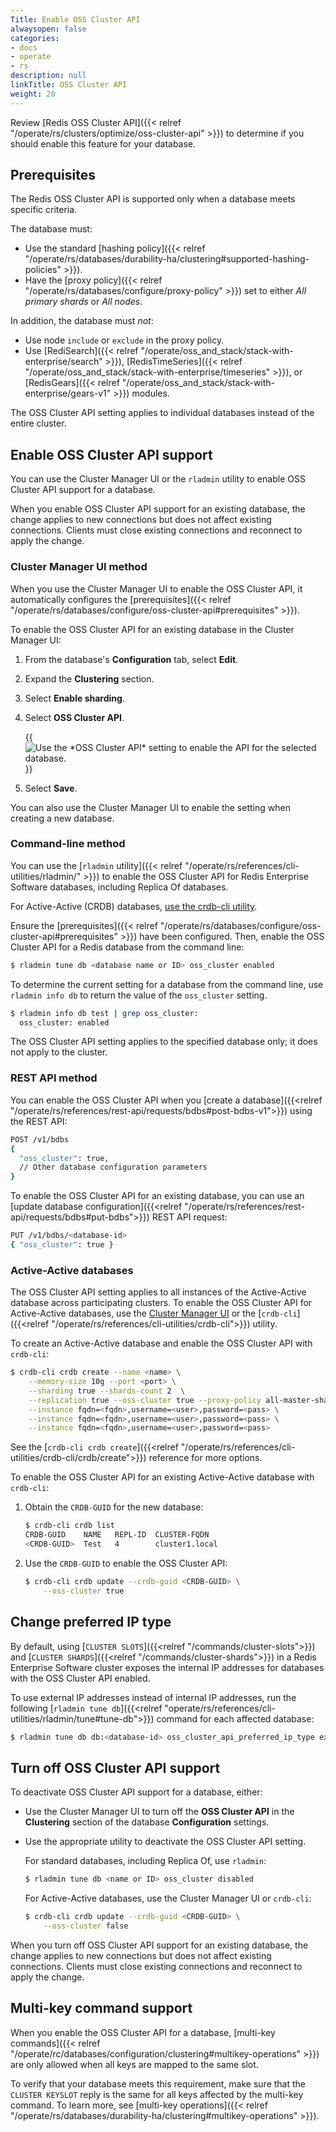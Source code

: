 ```yaml
---
Title: Enable OSS Cluster API
alwaysopen: false
categories:
- docs
- operate
- rs
description: null
linkTitle: OSS Cluster API
weight: 20
---
```


Review [Redis OSS Cluster API]({{< relref "/operate/rs/clusters/optimize/oss-cluster-api" >}}) to determine if you should enable this feature for your database.

## Prerequisites

The Redis OSS Cluster API is supported only when a database meets specific criteria.  

The database must:

- Use the standard [hashing policy]({{< relref "/operate/rs/databases/durability-ha/clustering#supported-hashing-policies" >}}).
- Have the [proxy policy]({{< relref "/operate/rs/databases/configure/proxy-policy" >}}) set to either _All primary shards_ or _All nodes_.

In addition, the database must _not_:

- Use node `include` or `exclude` in the proxy policy.
- Use [RediSearch]({{< relref "/operate/oss_and_stack/stack-with-enterprise/search" >}}), [RedisTimeSeries]({{< relref "/operate/oss_and_stack/stack-with-enterprise/timeseries" >}}), or [RedisGears]({{< relref "/operate/oss_and_stack/stack-with-enterprise/gears-v1" >}}) modules.

The OSS Cluster API setting applies to individual databases instead of the entire cluster.

## Enable OSS Cluster API support

You can use the Cluster Manager UI or the `rladmin` utility to enable OSS Cluster API support for a database.

When you enable OSS Cluster API support for an existing database, the change applies to new connections but does not affect existing connections. Clients must close existing connections and reconnect to apply the change.

### Cluster Manager UI method

When you use the Cluster Manager UI to enable the OSS Cluster API, it automatically configures the [prerequisites]({{< relref "/operate/rs/databases/configure/oss-cluster-api#prerequisites" >}}).

To enable the OSS Cluster API for an existing database in the Cluster Manager UI:

1. From the database's **Configuration** tab, select **Edit**.

1. Expand the **Clustering** section.

1. Select **Enable sharding**.

1. Select **OSS Cluster API**.

    {{<image filename="images/rs/screenshots/databases/config-clustering-oss-cluster-api-7-8-2.png" alt="Use the *OSS Cluster API* setting to enable the API for the selected database.">}}

1. Select **Save**.

You can also use the Cluster Manager UI to enable the setting when creating a new database.

### Command-line method

You can use the [`rladmin` utility]({{< relref "/operate/rs/references/cli-utilities/rladmin/" >}}) to enable the OSS Cluster API for Redis Enterprise Software databases, including Replica Of databases.

For Active-Active (CRDB) databases, [use the crdb-cli utility](#active-active-databases).

Ensure the [prerequisites]({{< relref "/operate/rs/databases/configure/oss-cluster-api#prerequisites" >}}) have been configured.  Then, enable the OSS Cluster API for a Redis database from the command line:

```sh
$ rladmin tune db <database name or ID> oss_cluster enabled
```

To determine the current setting for a database from the command line, use `rladmin info db` to return the value of the `oss_cluster` setting.

```sh
$ rladmin info db test | grep oss_cluster:
  oss_cluster: enabled
```

The OSS Cluster API setting applies to the specified database only; it does not apply to the cluster.

### REST API method

You can enable the OSS Cluster API when you [create a database]({{<relref "/operate/rs/references/rest-api/requests/bdbs#post-bdbs-v1">}}) using the REST API:

```sh
POST /v1/bdbs
{ 
  "oss_cluster": true,
  // Other database configuration parameters
}
```

To enable the OSS Cluster API for an existing database, you can use an [update database configuration]({{<relref "/operate/rs/references/rest-api/requests/bdbs#put-bdbs">}}) REST API request:

```sh
PUT /v1/bdbs/<database-id>
{ "oss_cluster": true }
```

### Active-Active databases

The OSS Cluster API setting applies to all instances of the Active-Active database across participating clusters. To enable the OSS Cluster API for Active-Active databases, use the [Cluster Manager UI](#cluster-manager-ui) or the [`crdb-cli`]({{<relref "/operate/rs/references/cli-utilities/crdb-cli">}}) utility.

To create an Active-Active database and enable the OSS Cluster API with `crdb-cli`:

```sh
$ crdb-cli crdb create --name <name> \
    --memory-size 10g --port <port> \
    --sharding true --shards-count 2  \
    --replication true --oss-cluster true --proxy-policy all-master-shards \
    --instance fqdn=<fqdn>,username=<user>,password=<pass> \
    --instance fqdn=<fqdn>,username=<user>,password=<pass> \
    --instance fqdn=<fqdn>,username=<user>,password=<pass>
```

See the [`crdb-cli crdb create`]({{<relref "/operate/rs/references/cli-utilities/crdb-cli/crdb/create">}}) reference for more options.

To enable the OSS Cluster API for an existing Active-Active database with `crdb-cli`:

1. Obtain the `CRDB-GUID` for the new database:

    ```sh
    $ crdb-cli crdb list
    CRDB-GUID    NAME   REPL-ID  CLUSTER-FQDN
    <CRDB-GUID>  Test   4        cluster1.local
    ```

1. Use the `CRDB-GUID` to enable the OSS Cluster API:

    ```sh
    $ crdb-cli crdb update --crdb-guid <CRDB-GUID> \
        --oss-cluster true
    ```

## Change preferred IP type

By default, using [`CLUSTER SLOTS`]({{<relref "/commands/cluster-slots">}}) and [`CLUSTER SHARDS`]({{<relref "/commands/cluster-shards">}}) in a Redis Enterprise Software cluster exposes the internal IP addresses for databases with the OSS Cluster API enabled.

To use external IP addresses instead of internal IP addresses, run the following [`rladmin tune db`]({{<relref "operate/rs/references/cli-utilities/rladmin/tune#tune-db">}}) command for each affected database:

```sh
$ rladmin tune db db:<database-id> oss_cluster_api_preferred_ip_type external
```

## Turn off OSS Cluster API support

To deactivate OSS Cluster API support for a database, either:

- Use the Cluster Manager UI to turn off the **OSS Cluster API** in the **Clustering** section of the database **Configuration** settings.

- Use the appropriate utility to deactivate the OSS Cluster API setting.

    For standard databases, including Replica Of, use `rladmin`:

    ```sh
    $ rladmin tune db <name or ID> oss_cluster disabled
    ```

    For Active-Active databases, use the Cluster Manager UI or `crdb-cli`:

    ```sh
    $ crdb-cli crdb update --crdb-guid <CRDB-GUID> \
        --oss-cluster false
    ```

When you turn off OSS Cluster API support for an existing database, the change applies to new connections but does not affect existing connections. Clients must close existing connections and reconnect to apply the change.

## Multi-key command support

When you enable the OSS Cluster API for a database, 
[multi-key commands]({{< relref "/operate/rc/databases/configuration/clustering#multikey-operations" >}}) are only allowed when all keys are mapped to the same slot.

To verify that your database meets this requirement, make sure that the `CLUSTER KEYSLOT` reply is the same for all keys affected by the multi-key command.  To learn more, see [multi-key operations]({{< relref "/operate/rs/databases/durability-ha/clustering#multikey-operations" >}}).
